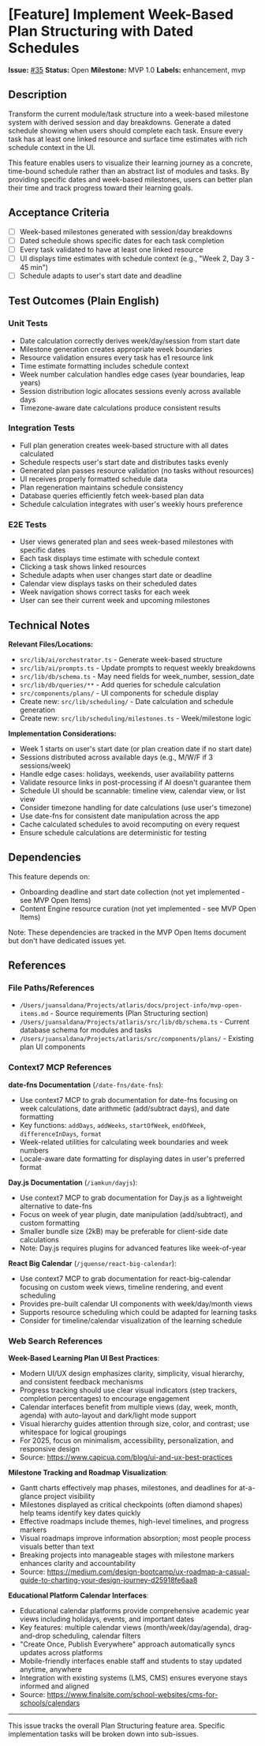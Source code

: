 # [Feature] Implement Week-Based Plan Structuring with Dated Schedules

**Issue:** [#35](https://github.com/saldanaj97/atlaris/issues/35)
**Status:** Open
**Milestone:** MVP 1.0
**Labels:** enhancement, mvp

## Description

Transform the current module/task structure into a week-based milestone system with derived session and day breakdowns. Generate a dated schedule showing when users should complete each task. Ensure every task has at least one linked resource and surface time estimates with rich schedule context in the UI.

This feature enables users to visualize their learning journey as a concrete, time-bound schedule rather than an abstract list of modules and tasks. By providing specific dates and week-based milestones, users can better plan their time and track progress toward their learning goals.

## Acceptance Criteria

- [ ] Week-based milestones generated with session/day breakdowns
- [ ] Dated schedule shows specific dates for each task completion
- [ ] Every task validated to have at least one linked resource
- [ ] UI displays time estimates with schedule context (e.g., "Week 2, Day 3 - 45 min")
- [ ] Schedule adapts to user's start date and deadline

## Test Outcomes (Plain English)

### Unit Tests

- Date calculation correctly derives week/day/session from start date
- Milestone generation creates appropriate week boundaries
- Resource validation ensures every task has e1 resource link
- Time estimate formatting includes schedule context
- Week number calculation handles edge cases (year boundaries, leap years)
- Session distribution logic allocates sessions evenly across available days
- Timezone-aware date calculations produce consistent results

### Integration Tests

- Full plan generation creates week-based structure with all dates calculated
- Schedule respects user's start date and distributes tasks evenly
- Generated plan passes resource validation (no tasks without resources)
- UI receives properly formatted schedule data
- Plan regeneration maintains schedule consistency
- Database queries efficiently fetch week-based plan data
- Schedule calculation integrates with user's weekly hours preference

### E2E Tests

- User views generated plan and sees week-based milestones with specific dates
- Each task displays time estimate with schedule context
- Clicking a task shows linked resources
- Schedule adapts when user changes start date or deadline
- Calendar view displays tasks on their scheduled dates
- Week navigation shows correct tasks for each week
- User can see their current week and upcoming milestones

## Technical Notes

**Relevant Files/Locations:**

- `src/lib/ai/orchestrator.ts` - Generate week-based structure
- `src/lib/ai/prompts.ts` - Update prompts to request weekly breakdowns
- `src/lib/db/schema.ts` - May need fields for week_number, session_date
- `src/lib/db/queries/**` - Add queries for schedule calculation
- `src/components/plans/` - UI components for schedule display
- Create new: `src/lib/scheduling/` - Date calculation and schedule generation
- Create new: `src/lib/scheduling/milestones.ts` - Week/milestone logic

**Implementation Considerations:**

- Week 1 starts on user's start date (or plan creation date if no start date)
- Sessions distributed across available days (e.g., M/W/F if 3 sessions/week)
- Handle edge cases: holidays, weekends, user availability patterns
- Validate resource links in post-processing if AI doesn't guarantee them
- Schedule UI should be scannable: timeline view, calendar view, or list view
- Consider timezone handling for date calculations (use user's timezone)
- Use date-fns for consistent date manipulation across the app
- Cache calculated schedules to avoid recomputing on every request
- Ensure schedule calculations are deterministic for testing

## Dependencies

This feature depends on:

- Onboarding deadline and start date collection (not yet implemented - see MVP Open Items)
- Content Engine resource curation (not yet implemented - see MVP Open Items)

Note: These dependencies are tracked in the MVP Open Items document but don't have dedicated issues yet.

## References

### File Paths/References

- `/Users/juansaldana/Projects/atlaris/docs/project-info/mvp-open-items.md` - Source requirements (Plan Structuring section)
- `/Users/juansaldana/Projects/atlaris/src/lib/db/schema.ts` - Current database schema for modules and tasks
- `/Users/juansaldana/Projects/atlaris/src/components/plans/` - Existing plan UI components

### Context7 MCP References

**date-fns Documentation** (`/date-fns/date-fns`):

- Use context7 MCP to grab documentation for date-fns focusing on week calculations, date arithmetic (add/subtract days), and date formatting
- Key functions: `addDays`, `addWeeks`, `startOfWeek`, `endOfWeek`, `differenceInDays`, `format`
- Week-related utilities for calculating week boundaries and week numbers
- Locale-aware date formatting for displaying dates in user's preferred format

**Day.js Documentation** (`/iamkun/dayjs`):

- Use context7 MCP to grab documentation for Day.js as a lightweight alternative to date-fns
- Focus on week of year plugin, date manipulation (add/subtract), and custom formatting
- Smaller bundle size (2kB) may be preferable for client-side date calculations
- Note: Day.js requires plugins for advanced features like week-of-year

**React Big Calendar** (`/jquense/react-big-calendar`):

- Use context7 MCP to grab documentation for react-big-calendar focusing on custom week views, timeline rendering, and event scheduling
- Provides pre-built calendar UI components with week/day/month views
- Supports resource scheduling which could be adapted for learning tasks
- Consider for timeline/calendar visualization of the learning schedule

### Web Search References

**Week-Based Learning Plan UI Best Practices**:

- Modern UI/UX design emphasizes clarity, simplicity, visual hierarchy, and consistent feedback mechanisms
- Progress tracking should use clear visual indicators (step trackers, completion percentages) to encourage engagement
- Calendar interfaces benefit from multiple views (day, week, month, agenda) with auto-layout and dark/light mode support
- Visual hierarchy guides attention through size, color, and contrast; use whitespace for logical groupings
- For 2025, focus on minimalism, accessibility, personalization, and responsive design
- Source: https://www.capicua.com/blog/ui-and-ux-best-practices

**Milestone Tracking and Roadmap Visualization**:

- Gantt charts effectively map phases, milestones, and deadlines for at-a-glance project visibility
- Milestones displayed as critical checkpoints (often diamond shapes) help teams identify key dates quickly
- Effective roadmaps include themes, high-level timelines, and progress markers
- Visual roadmaps improve information absorption; most people process visuals better than text
- Breaking projects into manageable stages with milestone markers enhances clarity and accountability
- Source: https://medium.com/design-bootcamp/ux-roadmap-a-casual-guide-to-charting-your-design-journey-d25918fe6aa8

**Educational Platform Calendar Interfaces**:

- Educational calendar platforms provide comprehensive academic year views including holidays, events, and important dates
- Key features: multiple calendar views (month/week/day/agenda), drag-and-drop scheduling, calendar filters
- "Create Once, Publish Everywhere" approach automatically syncs updates across platforms
- Mobile-friendly interfaces enable staff and students to stay updated anytime, anywhere
- Integration with existing systems (LMS, CMS) ensures everyone stays informed and aligned
- Source: https://www.finalsite.com/school-websites/cms-for-schools/calendars

---

This issue tracks the overall Plan Structuring feature area. Specific implementation tasks will be broken down into sub-issues.
